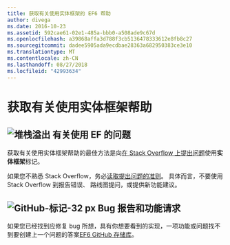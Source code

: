 ```yaml
---
title: 获取有关使用实体框架的 EF6 帮助
author: divega
ms.date: 2016-10-23
ms.assetid: 592cae61-02e1-485a-bbb0-a508ade9c67d
ms.openlocfilehash: a39868affa3d788f3cb5136478333612e8fb8c27
ms.sourcegitcommit: dadee5905ada9ecdbae28363a682950383ce3e10
ms.translationtype: MT
ms.contentlocale: zh-CN
ms.lasthandoff: 08/27/2018
ms.locfileid: "42993634"
---
```

# <a name="get-help-using-entity-framework"></a>获取有关使用实体框架帮助
## <a name="stackoverflowef6mediastackoverflowpng-questions-about-using-ef"></a>![堆栈溢出](~/ef6/media/stackoverflow.png) 有关使用 EF 的问题  

获取有关使用实体框架帮助的最佳方法是向[在 Stack Overflow 上提出问题](http://stackoverflow.com/questions/ask)使用**实体框架**标记。  

如果您不熟悉 Stack Overflow，务必[读取提出问题的准则](http://stackoverflow.com/help/asking)。 具体而言，不要使用 Stack Overflow 到报告错误、 路线图提问，或提供新功能建议。  

## <a name="github-mark-32pxef6mediagithub-mark-32pxpng-bug-reports-and-feature-requests"></a>![GitHub-标记-32 px](~/ef6/media/github-mark-32px.png) Bug 报告和功能请求  

如果您已经找到应修复 bug 所想，具有你想要看到的实现，一项功能或问题找不到要创建上一个问题的答案[EF6 GitHub 存储库](https://github.com/aspnet/EntityFramework6/issues)。

